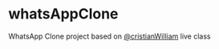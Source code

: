 # whatsAppClone
 
WhatsApp Clone project based on [@cristianWilliam](https://github.com/cristianWilliam) live class
